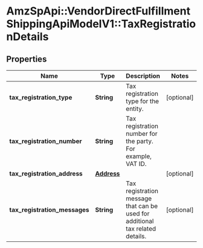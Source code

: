 # AmzSpApi::VendorDirectFulfillmentShippingApiModelV1::TaxRegistrationDetails

## Properties
Name | Type | Description | Notes
------------ | ------------- | ------------- | -------------
**tax_registration_type** | **String** | Tax registration type for the entity. | [optional] 
**tax_registration_number** | **String** | Tax registration number for the party. For example, VAT ID. | 
**tax_registration_address** | [**Address**](Address.md) |  | [optional] 
**tax_registration_messages** | **String** | Tax registration message that can be used for additional tax related details. | [optional] 

